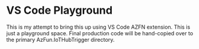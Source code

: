 # VS Code Playground

This is my attempt to bring this up using VS Code AZFN extension. This is just
a playground space. Final production code will be hand-copied over to the primary
AzFun.IoTHubTrigger directory.

